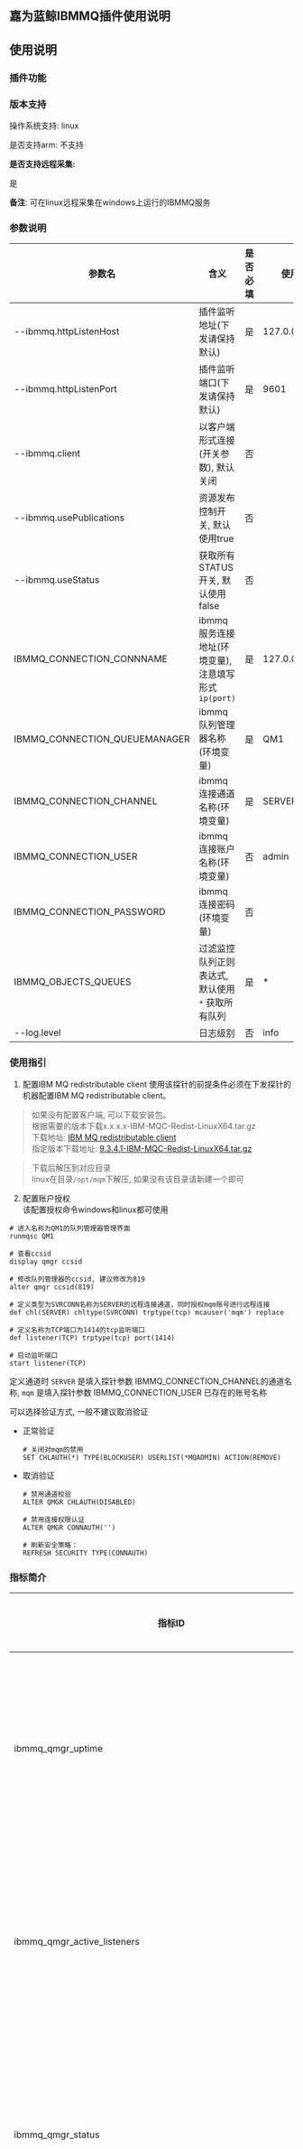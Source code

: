 ## 嘉为蓝鲸IBMMQ插件使用说明

## 使用说明

### 插件功能

### 版本支持

操作系统支持: linux

是否支持arm: 不支持

**是否支持远程采集:**

是  

**备注**: 可在linux远程采集在windows上运行的IBMMQ服务

### 参数说明


| **参数名**                       | **含义**                               | **是否必填** | **使用举例**        |
|-------------------------------|--------------------------------------|----------|-----------------|
| --ibmmq.httpListenHost        | 插件监听地址(下发请保持默认)                      | 是        | 127.0.0.1       |
| --ibmmq.httpListenPort        | 插件监听端口(下发请保持默认)                      | 是        | 9601            |
| --ibmmq.client                | 以客户端形式连接(开关参数), 默认关闭                 | 否        |                 |
| --ibmmq.usePublications       | 资源发布控制开关, 默认使用true                   | 否        |                 |
| --ibmmq.useStatus             | 获取所有STATUS开关, 默认使用false              | 否        |                 |
| IBMMQ_CONNECTION_CONNNAME     | ibmmq服务连接地址(环境变量), 注意填写形式 `ip(port)` | 是        | 127.0.0.1(1414) |
| IBMMQ_CONNECTION_QUEUEMANAGER | ibmmq队列管理器名称(环境变量)                   | 是        | QM1             |
| IBMMQ_CONNECTION_CHANNEL      | ibmmq连接通道名称(环境变量)                    | 是        | SERVER          |
| IBMMQ_CONNECTION_USER         | ibmmq连接账户名称(环境变量)                    | 否        | admin           |
| IBMMQ_CONNECTION_PASSWORD     | ibmmq连接密码(环境变量)                      | 否        |                 |
| IBMMQ_OBJECTS_QUEUES          | 过滤监控队列正则表达式, 默认使用 `*` 获取所有队列         | 是        | *               |
| --log.level                   | 日志级别                                 | 否        | info            |

### 使用指引
1. 配置IBM MQ redistributable client
使用该探针的前提条件必须在下发探针的机器配置IBM MQ redistributable client。  
> 如果没有配置客户端, 可以下载安装包。  
根据需要的版本下载x.x.x.x-IBM-MQC-Redist-LinuxX64.tar.gz  
下载地址: [IBM MQ redistributable client](https://public.dhe.ibm.com/ibmdl/export/pub/software/websphere/messaging/mqdev/redist)   
指定版本下载地址: [9.3.4.1-IBM-MQC-Redist-LinuxX64.tar.gz](https://public.dhe.ibm.com/ibmdl/export/pub/software/websphere/messaging/mqdev/redist/9.3.4.1-IBM-MQC-Redist-LinuxX64.tar.gz)   

> 下载后解压到对应目录   
linux在目录`/opt/mqm`下解压, 如果没有该目录请新建一个即可    

2. 配置账户授权   
该配置授权命令windows和linux都可使用    

```
# 进入名称为QM1的队列管理器管理界面
runmqsc QM1

# 查看ccsid
display qmgr ccsid

# 修改队列管理器的ccsid, 建议修改为819
alter qmgr ccsid(819)
 
# 定义类型为SVRCONN名称为SERVER的远程连接通道，同时授权mqm账号进行远程连接
def chl(SERVER) chltype(SVRCONN) trptype(tcp) mcauser('mqm') replace

# 定义名称为TCP端口为1414的tcp监听端口
def listener(TCP) trptype(tcp) port(1414)

# 启动监听端口
start listener(TCP)
```

定义通道时 `SERVER` 是填入探针参数 IBMMQ_CONNECTION_CHANNEL的通道名称, `mqm` 是填入探针参数 IBMMQ_CONNECTION_USER 已存在的账号名称

可以选择验证方式, 一般不建议取消验证  
- 正常验证
    ```
    # 关闭对mqm的禁用  
    SET CHLAUTH(*) TYPE(BLOCKUSER) USERLIST(*MQADMIN) ACTION(REMOVE)
    ```


- 取消验证
    ```
    # 禁用通道校验
    ALTER QMGR CHLAUTH(DISABLED)
    
    # 禁用连接权限认证
    ALTER QMGR CONNAUTH('')
    
    # 刷新安全策略：  
    REFRESH SECURITY TYPE(CONNAUTH)
    ```



### 指标简介
| **指标ID**                                                         | **指标中文名**               | **维度ID**                                           | **维度含义**                         | **单位**  |
|------------------------------------------------------------------|-------------------------|----------------------------------------------------|----------------------------------|---------|
| ibmmq_qmgr_uptime                                                | IBMMQ队列管理器已运行时长         | description, hostname, platform, qmgr              | 描述, 主机名, 平台, 队列管理器名称             | s       |
| ibmmq_qmgr_active_listeners                                      | IBMMQ活动监听器数量            | description, hostname, platform, qmgr              | 描述, 主机名, 平台, 队列管理器名称             | -       |
| ibmmq_qmgr_status                                                | IBMMQ队列管理器状态            | description, hostname, platform, qmgr              | 描述, 主机名, 平台, 队列管理器名称             | -       |
| ibmmq_qmgr_channel_initiator_status                              | IBMMQ通道初始化状态            | description, hostname, platform, qmgr              | 描述, 主机名, 平台, 队列管理器名称             | -       |
| ibmmq_qmgr_command_server_status                                 | IBMMQ命令服务器状态            | description, hostname, platform, qmgr              | 描述, 主机名, 平台, 队列管理器名称             | -       |
| ibmmq_qmgr_create_durable_subscription_count                     | IBMMQ创建持久订阅计数           | description, hostname, platform, qmgr              | 描述, 主机名, 平台, 队列管理器名称             | -       |
| ibmmq_qmgr_create_non_durable_subscription_count                 | IBMMQ创建非持久订阅计数          | description, hostname, platform, qmgr              | 描述, 主机名, 平台, 队列管理器名称             | -       |
| ibmmq_qmgr_delete_durable_subscription_count                     | IBMMQ删除持久订阅计数           | description, hostname, platform, qmgr              | 描述, 主机名, 平台, 队列管理器名称             | -       |
| ibmmq_qmgr_delete_non_durable_subscription_count                 | IBMMQ删除非持久订阅计数          | description, hostname, platform, qmgr              | 描述, 主机名, 平台, 队列管理器名称             | -       |
| ibmmq_qmgr_durable_subscriber_high_water_mark                    | IBMMQ持久订阅者高水位标记         | description, hostname, platform, qmgr              | 描述, 主机名, 平台, 队列管理器名称             | -       |
| ibmmq_qmgr_durable_subscriber_low_water_mark                     | IBMMQ持久订阅者低水位标记         | description, hostname, platform, qmgr              | 描述, 主机名, 平台, 队列管理器名称             | -       |
| ibmmq_qmgr_subscription_delete_failure_count                     | IBMMQ订阅删除失败计数           | description, hostname, platform, qmgr              | 描述, 主机名, 平台, 队列管理器名称             | -       |
| ibmmq_qmgr_exporter_collection_time                              | IBMMQ导出器收集时间            | platform, qmgr                                     | 平台, 队列管理器名称                      | ms      |
| ibmmq_qmgr_exporter_publications                                 | IBMMQ导出器发布数量            | platform, qmgr                                     | 平台, 队列管理器名称                      | -       |
| ibmmq_qmgr_failed_browse_count                                   | IBMMQ失败浏览计数             | description, hostname, platform, qmgr              | 描述, 主机名, 平台, 队列管理器名称             | -       |
| ibmmq_qmgr_failed_create_alter_resume_subscription_count         | IBMMQ失败创建/更改/恢复订阅计数     | description, hostname, platform, qmgr              | 描述, 主机名, 平台, 队列管理器名称             | -       |
| ibmmq_qmgr_failed_mqcb_count                                     | IBMMQ失败MQCB计数           | description, hostname, platform, qmgr              | 描述, 主机名, 平台, 队列管理器名称             | -       |
| ibmmq_qmgr_failed_mqclose_count                                  | IBMMQ失败MQCLOSE计数        | description, hostname, platform, qmgr              | 描述, 主机名, 平台, 队列管理器名称             | -       |
| ibmmq_qmgr_failed_mqconn_mqconnx_count                           | IBMMQ失败MQCONN/MQCONNX计数 | description, hostname, platform, qmgr              | 描述, 主机名, 平台, 队列管理器名称             | -       |
| ibmmq_qmgr_failed_mqget_count                                    | IBMMQ失败MQGET计数          | description, hostname, platform, qmgr              | 描述, 主机名, 平台, 队列管理器名称             | -       |
| ibmmq_qmgr_failed_mqinq_count                                    | IBMMQ失败MQINQ计数          | description, hostname, platform, qmgr              | 描述, 主机名, 平台, 队列管理器名称             | -       |
| ibmmq_qmgr_failed_mqopen_count                                   | IBMMQ失败MQOPEN计数         | description, hostname, platform, qmgr              | 描述, 主机名, 平台, 队列管理器名称             | -       |
| ibmmq_qmgr_failed_mqput1_count                                   | IBMMQ失败MQPUT1计数         | description, hostname, platform, qmgr              | 描述, 主机名, 平台, 队列管理器名称             | -       |
| ibmmq_qmgr_failed_mqput_count                                    | IBMMQ失败MQPUT计数          | description, hostname, platform, qmgr              | 描述, 主机名, 平台, 队列管理器名称             | -       |
| ibmmq_qmgr_failed_mqset_count                                    | IBMMQ失败MQSET计数          | description, hostname, platform, qmgr              | 描述, 主机名, 平台, 队列管理器名称             | -       |
| ibmmq_qmgr_failed_mqsubrq_count                                  | IBMMQ失败MQSUBRQ计数        | description, hostname, platform, qmgr              | 描述, 主机名, 平台, 队列管理器名称             | -       |
| ibmmq_qmgr_log_current_primary_space_in_use_percentage           | IBMMQ日志当前主空间使用百分比       | description, hostname, platform, qmgr              | 描述, 主机名, 平台, 队列管理器名称             | percent |
| ibmmq_qmgr_log_file_system_in_use_bytes                          | IBMMQ日志文件系统使用空间大小       | description, hostname, platform, qmgr              | 描述, 主机名, 平台, 队列管理器名称             | bytes   |
| ibmmq_qmgr_log_file_system_max_bytes                             | IBMMQ日志文件系统最大空间         | description, hostname, platform, qmgr              | 描述, 主机名, 平台, 队列管理器名称             | bytes   |
| ibmmq_qmgr_log_in_use_bytes                                      | IBMMQ日志使用空间大小           | description, hostname, platform, qmgr              | 描述, 主机名, 平台, 队列管理器名称             | bytes   |
| ibmmq_qmgr_log_logical_written_bytes                             | IBMMQ逻辑写入日志大小           | description, hostname, platform, qmgr              | 描述, 主机名, 平台, 队列管理器名称             | bytes   |
| ibmmq_qmgr_log_max_bytes                                         | IBMMQ日志字节容量             | description, hostname, platform, qmgr              | 描述, 主机名, 平台, 队列管理器名称             | bytes   |
| ibmmq_qmgr_log_physical_written_bytes                            | IBMMQ物理写入空间日志大小         | description, hostname, platform, qmgr              | 描述, 主机名, 平台, 队列管理器名称             | bytes   |
| ibmmq_qmgr_log_size_archive                                      | IBMMQ存档日志大小             | description, hostname, platform, qmgr              | 描述, 主机名, 平台, 队列管理器名称             | bytes   |
| ibmmq_qmgr_log_size_media                                        | IBMMQ媒体日志大小             | description, hostname, platform, qmgr              | 描述, 主机名, 平台, 队列管理器名称             | bytes   |
| ibmmq_qmgr_log_size_restart                                      | IBMMQ重新启动恢复日志大小         | description, hostname, platform, qmgr              | 描述, 主机名, 平台, 队列管理器名称             | bytes   |
| ibmmq_qmgr_log_size_reusable                                     | IBMMQ可重用日志大小            | description, hostname, platform, qmgr              | 描述, 主机名, 平台, 队列管理器名称             | bytes   |
| ibmmq_qmgr_log_workload_primary_space_utilization_percentage     | IBMMQ日志工作负载主空间利用率       | description, hostname, platform, qmgr              | 描述, 主机名, 平台, 队列管理器名称             | percent |
| ibmmq_qmgr_log_write_latency_seconds                             | IBMMQ日志写入延迟             | description, hostname, platform, qmgr              | 描述, 主机名, 平台, 队列管理器名称             | s       |
| ibmmq_qmgr_log_write_size_bytes                                  | IBMMQ写入日志大小             | description, hostname, platform, qmgr              | 描述, 主机名, 平台, 队列管理器名称             | bytes   |
| ibmmq_qmgr_log_extent_restart                                    | IBMMQ日志重启恢复范围           | description, platform, qmgr                        | 描述, 平台, 队列管理器名称                  | -       |
| ibmmq_qmgr_log_extent_media                                      | IBMMQ日志媒体范围             | description, platform, qmgr                        | 描述, 平台, 队列管理器名称                  | -       |
| ibmmq_qmgr_log_extent_current                                    | IBMMQ当前日志范围             | description, platform, qmgr                        | 描述, 平台, 队列管理器名称                  | -       |
| ibmmq_qmgr_alter_durable_subscription_count                      | IBMMQ修改持久订阅计数           | description, hostname, platform, qmgr              | 描述, 主机名, 平台, 队列管理器名称             | -       |
| ibmmq_qmgr_expired_message_count                                 | IBMMQ过期消息计数             | description, hostname, platform, qmgr              | 描述, 主机名, 平台, 队列管理器名称             | -       |
| ibmmq_qmgr_connection_count                                      | IBMMQ连接数                | description, hostname, platform, qmgr              | 描述, 主机名, 平台, 队列管理器名称             | -       |
| ibmmq_qmgr_commit_count                                          | IBMMQ提交计数               | description, hostname, platform, qmgr              | 描述, 主机名, 平台, 队列管理器名称             | -       |
| ibmmq_qmgr_mqcb_count                                            | IBMMQ MQCB操作计数          | description, hostname, platform, qmgr              | 描述, 主机名, 平台, 队列管理器名称             | -       |
| ibmmq_qmgr_mqclose_count                                         | IBMMQ MQCLOSE操作数量       | description, hostname, platform, qmgr              | 描述, 主机名, 平台, 队列管理器名称             | -       |
| ibmmq_qmgr_mqctl_count                                           | IBMMQ MQCTL操作数量         | description, hostname, platform, qmgr              | 描述, 主机名, 平台, 队列管理器名称             | -       |
| ibmmq_qmgr_mqdisc_count                                          | IBMMQ MQDISC操作数量        | description, hostname, platform, qmgr              | 描述, 主机名, 平台, 队列管理器名称             | -       |
| ibmmq_qmgr_mqinq_count                                           | IBMMQ MQINQ操作数量         | description, hostname, platform, qmgr              | 描述, 主机名, 平台, 队列管理器名称             | -       |
| ibmmq_qmgr_mqopen_count                                          | IBMMQ MQOPEN操作数量        | description, hostname, platform, qmgr              | 描述, 主机名, 平台, 队列管理器名称             | -       |
| ibmmq_qmgr_mqset_count                                           | IBMMQ MQSET操作数量         | description, hostname, platform, qmgr              | 描述, 主机名, 平台, 队列管理器名称             | -       |
| ibmmq_qmgr_mqstat_count                                          | IBMMQ MQSTAT操作数量        | description, hostname, platform, qmgr              | 描述, 主机名, 平台, 队列管理器名称             | -       |
| ibmmq_qmgr_mqsubrq_count                                         | IBMMQ MQSUBRQ操作数量       | description, hostname, platform, qmgr              | 描述, 主机名, 平台, 队列管理器名称             | -       |
| ibmmq_qmgr_rollback_count                                        | IBMMQ回滚操作计数             | description, hostname, platform, qmgr              | 描述, 主机名, 平台, 队列管理器名称             | -       |
| ibmmq_qmgr_persistent_message_browse_bytes                       | IBMMQ持久消息浏览大小           | description, hostname, platform, qmgr              | 描述, 主机名, 平台, 队列管理器名称             | bytes   |
| ibmmq_qmgr_persistent_message_browse_count                       | IBMMQ持久消息浏览计数           | description, hostname, platform, qmgr              | 描述, 主机名, 平台, 队列管理器名称             | -       |
| ibmmq_qmgr_persistent_message_destructive_get_count              | IBMMQ持久消息破坏性获取计数        | description, hostname, platform, qmgr              | 描述, 主机名, 平台, 队列管理器名称             | -       |
| ibmmq_qmgr_persistent_message_mqput1_count                       | IBMMQ持久消息MQPUT1操作数量     | description, hostname, platform, qmgr              | 描述, 主机名, 平台, 队列管理器名称             | -       |
| ibmmq_qmgr_persistent_message_mqput_count                        | IBMMQ持久消息MQPUT操作数量      | description, hostname, platform, qmgr              | 描述, 主机名, 平台, 队列管理器名称             | -       |
| ibmmq_qmgr_put_persistent_messages_bytes                         | IBMMQ放置持久消息大小           | description, hostname, platform, qmgr              | 描述, 主机名, 平台, 队列管理器名称             | bytes   |
| ibmmq_topic_subscriber_count                                     | IBMMQ订阅者数量              | platform, qmgr, topic, type                        | 平台, 队列管理器名称, 主题名称, 类型            | -       |
| ibmmq_topic_publisher_count                                      | IBMMQ发布者数量              | platform, qmgr, topic, type                        | 平台, 队列管理器名称, 主题名称, 类型            | -       |
| ibmmq_topic_messages_received                                    | IBMMQ接收到的消息数            | platform, qmgr, topic, type                        | 平台, 队列管理器名称, 主题名称, 类型            | -       |
| ibmmq_topic_time_since_msg_received                              | IBMMQ自消息接收以来的时间         | platform, qmgr, topic, type                        | 平台, 队列管理器名称, 主题名称, 类型            | s       |
| ibmmq_subscription_type                                          | IBMMQ订阅类型               | platform, qmgr, subid, subscription, topic, type   | 平台, 队列管理器名称, 子ID, 订阅名称, 主题名称, 类型 | -       |
| ibmmq_subscription_time_since_message_published                  | IBMMQ自消息发布以来的时间         | platform, qmgr, subid, subscription, topic, type   | 平台, 队列管理器名称, 子ID, 订阅名称, 主题名称, 类型 | s       |
| ibmmq_subscription_messsages_received                            | IBMMQ接收到的订阅消息数          | platform, qmgr, subid, subscription, topic, type   | 平台, 队列管理器名称, 子ID, 订阅名称, 主题名称, 类型 | -       |
| ibmmq_queue_attribute_max_depth                                  | IBMMQ队列最大深度             | cluster, description, platform, qmgr, queue, usage | 集群, 描述, 平台, 队列管理器名称, 队列名称, 用途    | -       |
| ibmmq_queue_attribute_usage                                      | IBMMQ队列使用情况             | cluster, description, platform, qmgr, queue, usage | 集群, 描述, 平台, 队列管理器名称, 队列名称, 用途    | -       |
| ibmmq_queue_depth                                                | IBMMQ队列深度               | cluster, description, platform, qmgr, queue, usage | 集群, 描述, 平台, 队列管理器名称, 队列名称, 用途    | -       |
| ibmmq_queue_input_handles                                        | IBMMQ队列输入句柄数量           | cluster, description, platform, qmgr, queue, usage | 集群, 描述, 平台, 队列管理器名称, 队列名称, 用途    | -       |
| ibmmq_queue_output_handles                                       | IBMMQ队列输出句柄数量           | cluster, description, platform, qmgr, queue, usage | 集群, 描述, 平台, 队列管理器名称, 队列名称, 用途    | -       |
| ibmmq_queue_oldest_message_age                                   | IBMMQ队列最早消息的时长          | cluster, description, platform, qmgr, queue, usage | 集群, 描述, 平台, 队列管理器名称, 队列名称, 用途    | s       |
| ibmmq_queue_qtime_long                                           | IBMMQ队列长排队时间            | cluster, description, platform, qmgr, queue, usage | 集群, 描述, 平台, 队列管理器名称, 队列名称, 用途    | s       |
| ibmmq_queue_qtime_short                                          | IBMMQ队列短排队时间            | cluster, description, platform, qmgr, queue, usage | 集群, 描述, 平台, 队列管理器名称, 队列名称, 用途    | s       |
| ibmmq_queue_uncommitted_messages                                 | IBMMQ未提交的消息数量           | cluster, description, platform, qmgr, queue, usage | 集群, 描述, 平台, 队列管理器名称, 队列名称, 用途    | -       |
| ibmmq_qmgr_queue_manager_file_system_free_space_percentage       | IBMMQ队列管理器文件系统空闲空间百分比   | description, hostname, platform, qmgr              | 描述, 主机名, 平台, 队列管理器名称             | percent |
| ibmmq_qmgr_queue_manager_file_system_in_use_bytes                | IBMMQ队列管理器文件系统使用中的大小    | description, hostname, platform, qmgr              | 描述, 主机名, 平台, 队列管理器名称             | bytes   |
| ibmmq_qmgr_cpu_load_fifteen_minute_average_percentage            | IBMMQ十五分钟CPU平均负载百分比     | description, hostname, platform, qmgr              | 描述, 主机名, 平台, 队列管理器名称             | percent |
| ibmmq_qmgr_cpu_load_five_minute_average_percentage               | IBMMQ五分钟CPU平均负载百分比      | description, hostname, platform, qmgr              | 描述, 主机名, 平台, 队列管理器名称             | percent |
| ibmmq_qmgr_cpu_load_one_minute_average_percentage                | IBMMQ一分钟CPU平均负载百分比      | description, hostname, platform, qmgr              | 描述, 主机名, 平台, 队列管理器名称             | percent |
| ibmmq_qmgr_ram_free_percentage                                   | IBMMQ RAM空闲百分比          | description, hostname, platform, qmgr              | 描述, 主机名, 平台, 队列管理器名称             | percent |
| ibmmq_qmgr_ram_total_bytes                                       | IBMMQ RAM总字节数           | description, hostname, platform, qmgr              | 描述, 主机名, 平台, 队列管理器名称             | bytes   |
| ibmmq_qmgr_ram_total_estimate_for_queue_manager_bytes            | IBMMQ RAM队列管理器总字节数      | description, hostname, platform, qmgr              | 描述, 主机名, 平台, 队列管理器名称             | bytes   |
| ibmmq_qmgr_system_cpu_time_estimate_for_queue_manager_percentage | IBMMQ系统队列管理器CPU时间百分比    | description, hostname, platform, qmgr              | 描述, 主机名, 平台, 队列管理器名称             | percent |
| ibmmq_qmgr_system_cpu_time_percentage                            | IBMMQ系统CPU时间百分比         | description, hostname, platform, qmgr              | 描述, 主机名, 平台, 队列管理器名称             | percent |
| ibmmq_qmgr_user_cpu_time_estimate_for_queue_manager_percentage   | IBMMQ用户队列管理器CPU时间百分比    | description, hostname, platform, qmgr              | 描述, 主机名, 平台, 队列管理器名称             | percent |
| ibmmq_qmgr_user_cpu_time_percentage                              | IBMMQ用户CPU时间百分比         | description, hostname, platform, qmgr              | 描述, 主机名, 平台, 队列管理器名称             | percent |
| ibmmq_qmgr_purged_queue_count                                    | IBMMQ已清除队列数量            | description, hostname, platform, qmgr              | 描述, 主机名, 平台, 队列管理器名称             | -       |
| ibmmq_qmgr_concurrent_connections_high_water_mark                | IBMMQ并发连接数高水位标记         | description, hostname, platform, qmgr              | 描述, 主机名, 平台, 队列管理器名称             | -       |
| ibmmq_qmgr_got_non_persistent_messages_bytes                     | IBMMQ获取非持久性消息大小         | description, hostname, platform, qmgr              | 描述, 主机名, 平台, 队列管理器名称             | bytes   |


### 版本日志

#### weops_IBMMQ_exporter 5.5.2

- weops调整

#### weops_IBMMQ_exporter 5.5.2

- 优化文档配置用户说明

#### weops_IBMMQ_exporter 5.5.3

- 兼容IBMMQ 9.x以下版本采集
- 增加队列过滤开关，采集队列类指标

添加“小嘉”微信即可获取IBMMQ监控指标最佳实践礼包，其他更多问题欢迎咨询

<img src="https://wedoc.canway.net/imgs/img/小嘉.jpg" width="50%" height="50%">
